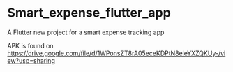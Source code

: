 # Smart_expense_flutter_app


A Flutter new project for a smart expense tracking app

APK is found on https://drive.google.com/file/d/1WPonsZT8rA05eceKDPtN8eieYXZQKUy-/view?usp=sharing
